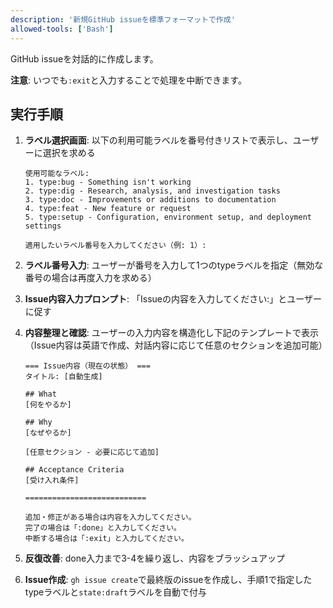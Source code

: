 ```yaml
---
description: '新規GitHub issueを標準フォーマットで作成'
allowed-tools: ['Bash']
---
```


GitHub issueを対話的に作成します。

**注意**: いつでも`:exit`と入力することで処理を中断できます。

## 実行手順

1. **ラベル選択画面**: 以下の利用可能ラベルを番号付きリストで表示し、ユーザーに選択を求める

   ```
   使用可能なラベル:
   1. type:bug - Something isn't working
   2. type:dig - Research, analysis, and investigation tasks
   3. type:doc - Improvements or additions to documentation
   4. type:feat - New feature or request
   5. type:setup - Configuration, environment setup, and deployment settings

   適用したいラベル番号を入力してください（例: 1）:
   ```

2. **ラベル番号入力**: ユーザーが番号を入力して1つのtypeラベルを指定（無効な番号の場合は再度入力を求める）

3. **Issue内容入力プロンプト**: 「Issueの内容を入力してください:」とユーザーに促す

4. **内容整理と確認**: ユーザーの入力内容を構造化し下記のテンプレートで表示（Issue内容は英語で作成、対話内容に応じて任意のセクションを追加可能）

   ```
   === Issue内容（現在の状態） ===
   タイトル: [自動生成]

   ## What
   [何をやるか]

   ## Why
   [なぜやるか]

   [任意セクション - 必要に応じて追加]

   ## Acceptance Criteria
   [受け入れ条件]

   ===========================

   追加・修正がある場合は内容を入力してください。
   完了の場合は「:done」と入力してください。
   中断する場合は「:exit」と入力してください。
   ```

5. **反復改善**: done入力まで3-4を繰り返し、内容をブラッシュアップ

6. **Issue作成**: `gh issue create`で最終版のissueを作成し、手順1で指定したtypeラベルと`state:draft`ラベルを自動で付与
